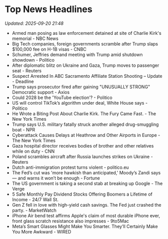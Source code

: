 # Top News Headlines

_Updated: 2025-09-20 21:48_

- Armed man posing as law enforcement detained at site of Charlie Kirk's memorial - NBC News
- Big Tech companies, foreign governments scramble after Trump slaps $100,000 fee on H-1B visas - CNBC
- Schumer, Jeffries demand meeting with Trump amid shutdown showdown - Politico
- After diplomatic blitz on Ukraine and Gaza, Trump moves to passenger seat - Reuters
- Suspect Arrested In ABC Sacramento Affiliate Station Shooting – Update - Deadline
- Trump says prosecutor fired after gaining "UNUSUALLY STRONG" Democratic support - Axios
- Could 2028 be the 'YouTube election’? - Politico
- US will control TikTok’s algorithm under deal, White House says - Politico
- He Wrote a Biting Post About Charlie Kirk. The Fury Came Fast. - The New York Times
- Trump says U.S. military fatally struck another alleged drug-smuggling boat - NPR
- Cyberattack Causes Delays at Heathrow and Other Airports in Europe - The New York Times
- Gaza hospital director receives bodies of brother and other relatives while on duty - CNN
- Poland scrambles aircraft after Russia launches strikes on Ukraine - Reuters
- Dutch anti-immigration protest turns violent - politico.eu
- The Fed’s cut was 'more hawkish than anticipated,' Moody’s Zandi says — and warns it won’t be enough - Fortune
- The US government is taking a second stab at breaking up Google - The Verge
- 5 Safe Monthly Pay Dividend Stocks Offering Boomers a Lifetime of Income - 24/7 Wall St.
- Gen Z fell in love with high-yield cash savings. The Fed just crashed the party. - MarketWatch
- iPhone Air bend test affirms Apple's claim of most durable iPhone ever, front glass scratch resistance also impresses - 9to5Mac
- Meta’s Smart Glasses Might Make You Smarter. They’ll Certainly Make You More Awkward - WIRED